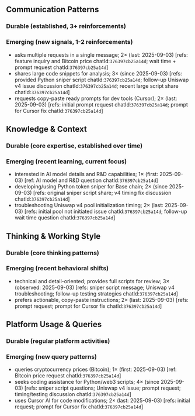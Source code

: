 ## Communication Patterns
### Durable (established, 3+ reinforcements)

### Emerging (new signals, 1-2 reinforcements)
- asks multiple requests in a single message; 2× (last: 2025-09-03) [refs: feature inquiry and Bitcoin price chatId:`376397cb25a14d`; wait time + prompt request chatId:`376397cb25a14d`]
- shares large code snippets for analysis; 3× (since 2025-09-03) [refs: provided Python sniper script chatId:`376397cb25a14d`; follow-up Uniswap v4 issue discussion chatId:`376397cb25a14d`; recent large script share chatId:`376397cb25a14d`]
- requests copy-paste ready prompts for dev tools (Cursor); 2× (last: 2025-09-03) [refs: initial prompt request chatId:`376397cb25a14d`; prompt for Cursor fix chatId:`376397cb25a14d`]

## Knowledge & Context
### Durable (core expertise, established over time)

### Emerging (recent learning, current focus)
- interested in AI model details and R&D capabilities; 1× (first: 2025-09-03) [ref: AI model and R&D question chatId:`376397cb25a14d`]
- developing/using Python token sniper for Base chain; 2× (since 2025-09-03) [refs: original sniper script share; v4 timing fix discussion chatId:`376397cb25a14d`]
- troubleshooting Uniswap v4 pool initialization timing; 2× (last: 2025-09-03) [refs: initial pool not initiated issue chatId:`376397cb25a14d`; follow-up wait time question chatId:`376397cb25a14d`]

## Thinking & Working Style
### Durable (core thinking patterns)

### Emerging (recent behavioral shifts)
- technical and detail-oriented; provides full scripts for review; 3× (observed: 2025-09-03) [refs: sniper script message; Uniswap v4 troubleshooting; follow-up testing strategies chatId:`376397cb25a14d`]
- prefers actionable, copy-paste instructions; 2× (last: 2025-09-03) [refs: prompt request; prompt for Cursor fix chatId:`376397cb25a14d`]

## Platform Usage & Queries
### Durable (regular platform activities)

### Emerging (new query patterns)
- queries cryptocurrency prices (Bitcoin); 1× (first: 2025-09-03) [ref: Bitcoin price request chatId:`376397cb25a14d`]
- seeks coding assistance for Python/web3 scripts; 4× (since 2025-09-03) [refs: sniper script questions; Uniswap v4 issue; prompt request; timing/testing discussion chatId:`376397cb25a14d`]
- uses Cursor AI for code modifications; 2× (last: 2025-09-03) [refs: initial request; prompt for Cursor fix chatId:`376397cb25a14d`]
